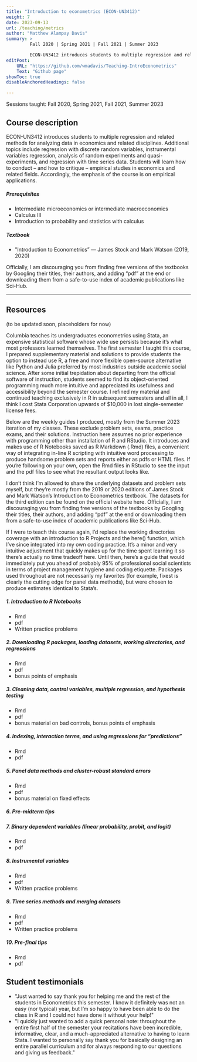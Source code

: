 ```yaml
---
title: "Introduction to econometrics (ECON-UN3412)"
weight: 7
date: 2023-09-13
url: /teaching/metrics
author: "Matthew Alampay Davis"
summary: >
         Fall 2020 | Spring 2021 | Fall 2021 | Summer 2023  

         ECON-UN3412 introduces students to multiple regression and related methods for analyzing data in economics and related disciplines. Additional topics include regression with discrete random variables, instrumental variables regression, analysis of random experiments and quasi-experiments, and regression with time series data. Students will learn how to conduct and how to critique empirical studies in economics and related fields.
editPost:
    URL: "https://github.com/wmadavis/Teaching-IntroEconometrics"
    Text: "Github page"
showToc: true
disableAnchoredHeadings: false

---
```


Sessions taught: Fall 2020, Spring 2021, Fall 2021, Summer 2023

## Course description

ECON-UN3412 introduces students to multiple regression and related methods for analyzing data in economics and related disciplines. Additional topics include regression with discrete random variables, instrumental variables regression, analysis of random experiments and quasi-experiments, and regression with time series data. Students will learn how to conduct – and how to critique – empirical studies in economics and related fields. Accordingly, the emphasis of the course is on empirical applications.

##### Prerequisites

+ Intermediate microeconomics or intermediate macroeconomics
+ Calculus III
+ Introduction to probability and statistics with calculus

##### Textbook

+ "Introduction to Econometrics” — James Stock and Mark Watson (2019, 2020)

Officially, I am discouraging you from finding free versions of the textbooks by Googling their titles, their authors, and adding “pdf” at the end or downloading them from a safe-to-use index of academic publications like Sci-Hub.

---

## Resources

(to be updated soon, placeholders for now)

Columbia teaches its undergraduates econometrics using Stata, an expensive statistical software whose wide use persists because it’s what most professors learned themselves. The first semester I taught this course, I prepared supplementary material and solutions to provide students the option to instead use R, a free and more flexible open-source alternative like Python and Julia preferred by most industries outside academic social science. After some initial trepidation about departing from the official software of instruction, students seemed to find its object-oriented programming much more intuitive and appreciated its usefulness and accessibility beyond the semester course. I refined my material and continued teaching exclusively in R in subsequent semesters and all in all, I think I cost Stata Corporation upwards of $10,000 in lost single-semester license fees.

Below are the weekly guides I produced, mostly from the Summer 2023 iteration of my classes. These exclude problem sets, exams, practice exams, and their solutions. Instruction here assumes no prior experience with programming other than installation of R and RStudio. It introduces and makes use of R Notebooks saved as R Markdown (.Rmd) files, a convenient way of integrating in-line R scripting with intuitive word processing to produce handsome problem sets and reports either as pdfs or HTML files. If you’re following on your own, open the Rmd files in RStudio to see the input and the pdf files to see what the resultant output looks like.

I don’t think I’m allowed to share the underlying datasets and problem sets myself, but they’re mostly from the 2019 or 2020 editions of James Stock and Mark Watson’s Introduction to Econometrics textbook. The datasets for the third edition can be found on the official website here. Officially, I am discouraging you from finding free versions of the textbooks by Googling their titles, their authors, and adding “pdf” at the end or downloading them from a safe-to-use index of academic publications like Sci-Hub.

If I were to teach this course again, I’d replace the working directories coverage with an introduction to R Projects and the here() function, which I’ve since integrated into my own coding practice. It’s a minor and very intuitive adjustment that quickly makes up for the time spent learning it so there’s actually no time tradeoff here. Until then, here’s a guide that would immediately put you ahead of probably 95% of professional social scientists in terms of project management hygiene and coding etiquette. Packages used throughout are not necessarily my favorites (for example, fixest is clearly the cutting edge for panel data methods), but were chosen to produce estimates identical to Stata’s.

##### 1. Introduction to R Notebooks

+ Rmd
+ pdf
+ Written practice problems

##### 2. Downloading R packages, loading datasets, working directories, and regressions

+ Rmd
+ pdf
+ bonus points of emphasis

##### 3. Cleaning data, control variables, multiple regression, and hypothesis testing

+ Rmd
+ pdf
+ bonus material on bad controls, bonus points of emphasis

##### 4. Indexing, interaction terms, and using regressions for “predictions”

+ Rmd
+ pdf

##### 5. Panel data methods and cluster-robust standard errors

+ Rmd
+ pdf
+ bonus material on fixed effects

##### 6. Pre-midterm tips

##### 7. Binary dependent variables (linear probability, probit, and logit)

+ Rmd
+ pdf

##### 8. Instrumental variables

+ Rmd
+ pdf
+ Written practice problems

##### 9. Time series methods and merging datasets

+ Rmd
+ pdf
+ Written practice problems

##### 10. Pre-final tips


+ Rmd
+ pdf

## Student testimonials

+ "Just wanted to say thank you for helping me and the rest of the students in Econometrics this semester. I know it definitely was not an easy (nor typical) year, but I’m so happy to have been able to do the class in R and I could not have done it without your help!"
+ "I quickly just wanted to add a quick personal note: throughout the entire first half of the semester your recitations have been incredible, informative, clear, and a much-appreciated alternative to having to learn Stata. I wanted to personally say thank you for basically designing an entire parallel curriculum and for always responding to our questions and giving us feedback."